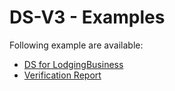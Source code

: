 # DS-V3 - Examples

Following example are available:

* [DS for LodgingBusiness](./DS-LodgingBusiness.jsonld)
* [Verification Report](./VerificationReport.json)
